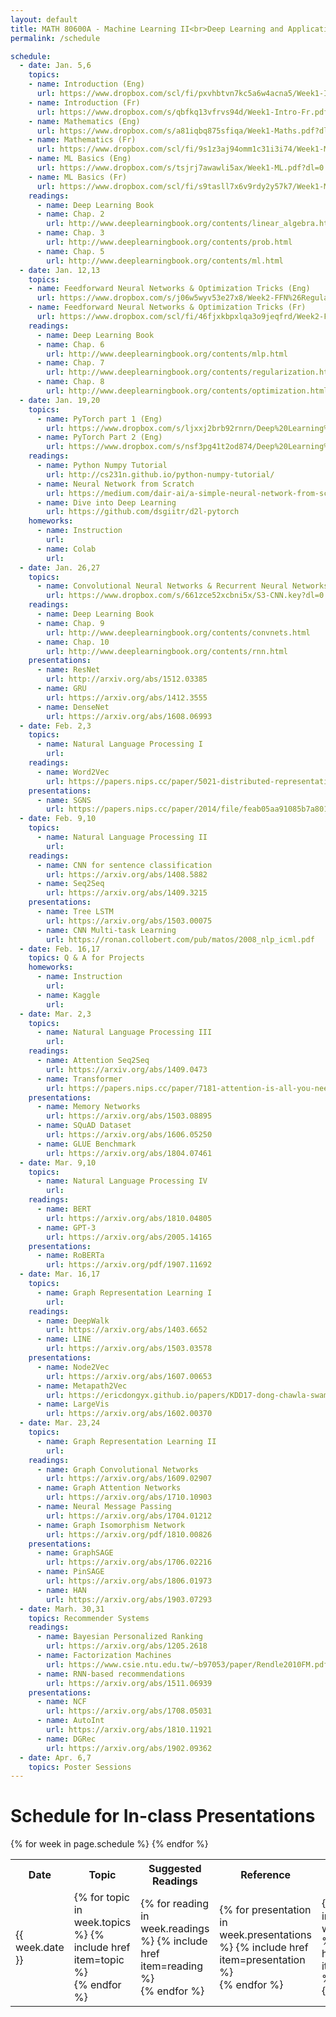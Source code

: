 ```yaml
---
layout: default
title: MATH 80600A - Machine Learning II<br>Deep Learning and Applications
permalink: /schedule

schedule:
  - date: Jan. 5,6
    topics:
    - name: Introduction (Eng)
      url: https://www.dropbox.com/scl/fi/pxvhbtvn7kc5a6w4acna5/Week1-Intro.pptx?dl=0&rlkey=z99e8opm9si45a3irrwpo9lv4
    - name: Introduction (Fr)
      url: https://www.dropbox.com/s/qbfkq13vfrvs94d/Week1-Intro-Fr.pdf?dl=0
    - name: Mathematics (Eng)
      url: https://www.dropbox.com/s/a81iqbq875sfiqa/Week1-Maths.pdf?dl=0
    - name: Mathematics (Fr)
      url: https://www.dropbox.com/scl/fi/9s1z3aj94omm1c31i3i74/Week1-Maths-Fr.pptx?dl=0&rlkey=zmvys8noegv5he9x19p0t7ccd
    - name: ML Basics (Eng)
      url: https://www.dropbox.com/s/tsjrj7awawli5ax/Week1-ML.pdf?dl=0
    - name: ML Basics (Fr)
      url: https://www.dropbox.com/scl/fi/s9tasll7x6v9rdy2y57k7/Week1-ML-Fr.pptx?dl=0&rlkey=xk5xh1s0s83rrjkmoui3xnkpp
    readings:
      - name: Deep Learning Book
      - name: Chap. 2
        url: http://www.deeplearningbook.org/contents/linear_algebra.html
      - name: Chap. 3
        url: http://www.deeplearningbook.org/contents/prob.html
      - name: Chap. 5
        url: http://www.deeplearningbook.org/contents/ml.html
  - date: Jan. 12,13
    topics:
    - name: Feedforward Neural Networks & Optimization Tricks (Eng)
      url: https://www.dropbox.com/s/j06w5wyv53e27x8/Week2-FFN%26Regularization.pdf?dl=0
    - name: Feedforward Neural Networks & Optimization Tricks (Fr)
      url: https://www.dropbox.com/scl/fi/46fjxkbpxlqa3o9jeqfrd/Week2-FFN-Regularization-Fr.pptx?dl=0&rlkey=lne5bbk06f2tvhg8hgzq0dily
    readings:
      - name: Deep Learning Book
      - name: Chap. 6
        url: http://www.deeplearningbook.org/contents/mlp.html
      - name: Chap. 7
        url: http://www.deeplearningbook.org/contents/regularization.html
      - name: Chap. 8
        url: http://www.deeplearningbook.org/contents/optimization.html
  - date: Jan. 19,20
    topics:
      - name: PyTorch part 1 (Eng)
        url: https://www.dropbox.com/s/ljxxj2brb92rnrn/Deep%20Learning%20Frameworks%20part%201.pdf?dl=0
      - name: PyTorch Part 2 (Eng)
        url: https://www.dropbox.com/s/nsf3pg41t2od874/Deep%20Learning%20Frameworks%20part%202.pdf?dl=0
    readings:
      - name: Python Numpy Tutorial
        url: http://cs231n.github.io/python-numpy-tutorial/
      - name: Neural Network from Scratch
        url: https://medium.com/dair-ai/a-simple-neural-network-from-scratch-with-pytorch-and-google-colab-c7f3830618e0
      - name: Dive into Deep Learning
        url: https://github.com/dsgiitr/d2l-pytorch
    homeworks:
      - name: Instruction
        url:  
      - name: Colab
        url: 
  - date: Jan. 26,27
    topics:
      - name: Convolutional Neural Networks & Recurrent Neural Networks (Fr)
        url: https://www.dropbox.com/s/661zce52xcbni5x/S3-CNN.key?dl=0
    readings:
      - name: Deep Learning Book
      - name: Chap. 9
        url: http://www.deeplearningbook.org/contents/convnets.html
      - name: Chap. 10
        url: http://www.deeplearningbook.org/contents/rnn.html
    presentations:
      - name: ResNet
        url: http://arxiv.org/abs/1512.03385
      - name: GRU
        url: https://arxiv.org/abs/1412.3555
      - name: DenseNet
        url: https://arxiv.org/abs/1608.06993
  - date: Feb. 2,3
    topics:
      - name: Natural Language Processing I
        url: 
    readings:
      - name: Word2Vec
        url: https://papers.nips.cc/paper/5021-distributed-representations-of-words-and-phrases-and-their-compositionality.pdf
    presentations:
      - name: SGNS
        url: https://papers.nips.cc/paper/2014/file/feab05aa91085b7a8012516bc3533958-Paper.pdf
  - date: Feb. 9,10
    topics:
      - name: Natural Language Processing II
        url: 
    readings:
      - name: CNN for sentence classification
        url: https://arxiv.org/abs/1408.5882
      - name: Seq2Seq
        url: https://arxiv.org/abs/1409.3215
    presentations:
      - name: Tree LSTM
        url: https://arxiv.org/abs/1503.00075
      - name: CNN Multi-task Learning
        url: https://ronan.collobert.com/pub/matos/2008_nlp_icml.pdf
  - date: Feb. 16,17
    topics: Q & A for Projects
    homeworks:
      - name: Instruction
        url: 
      - name: Kaggle
        url: 
  - date: Mar. 2,3
    topics:
      - name: Natural Language Processing III
        url: 
    readings:
      - name: Attention Seq2Seq
        url: https://arxiv.org/abs/1409.0473
      - name: Transformer
        url: https://papers.nips.cc/paper/7181-attention-is-all-you-need.pdf
    presentations:
      - name: Memory Networks
        url: https://arxiv.org/abs/1503.08895
      - name: SQuAD Dataset
        url: https://arxiv.org/abs/1606.05250
      - name: GLUE Benchmark
        url: https://arxiv.org/abs/1804.07461
  - date: Mar. 9,10
    topics:
      - name: Natural Language Processing IV
        url: 
    readings:
      - name: BERT
        url: https://arxiv.org/abs/1810.04805
      - name: GPT-3
        url: https://arxiv.org/abs/2005.14165
    presentations:
      - name: RoBERTa
        url: https://arxiv.org/pdf/1907.11692
  - date: Mar. 16,17
    topics:
      - name: Graph Representation Learning I
        url:
    readings:
      - name: DeepWalk
        url: https://arxiv.org/abs/1403.6652
      - name: LINE
        url: https://arxiv.org/abs/1503.03578
    presentations:
      - name: Node2Vec
        url: https://arxiv.org/abs/1607.00653
      - name: Metapath2Vec
        url: https://ericdongyx.github.io/papers/KDD17-dong-chawla-swami-metapath2vec.pdf
      - name: LargeVis
        url: https://arxiv.org/abs/1602.00370
  - date: Mar. 23,24
    topics:
      - name: Graph Representation Learning II
        url:
    readings:
      - name: Graph Convolutional Networks
        url: https://arxiv.org/abs/1609.02907
      - name: Graph Attention Networks
        url: https://arxiv.org/abs/1710.10903
      - name: Neural Message Passing
        url: https://arxiv.org/abs/1704.01212
      - name: Graph Isomorphism Network
        url: https://arxiv.org/pdf/1810.00826
    presentations:
      - name: GraphSAGE
        url: https://arxiv.org/abs/1706.02216
      - name: PinSAGE
        url: https://arxiv.org/abs/1806.01973
      - name: HAN
        url: https://arxiv.org/abs/1903.07293
  - date: Marh. 30,31
    topics: Recommender Systems
    readings:
      - name: Bayesian Personalized Ranking
        url: https://arxiv.org/abs/1205.2618
      - name: Factorization Machines
        url: https://www.csie.ntu.edu.tw/~b97053/paper/Rendle2010FM.pdf
      - name: RNN-based recommendations
        url: https://arxiv.org/abs/1511.06939
    presentations:
      - name: NCF
        url: https://arxiv.org/abs/1708.05031
      - name: AutoInt
        url: https://arxiv.org/abs/1810.11921
      - name: DGRec
        url: https://arxiv.org/abs/1902.09362
  - date: Apr. 6,7
    topics: Poster Sessions
---
```


# Schedule for In-class Presentations

<table>
<colgroup>
<col width="15%" />
<col width="30%" />
<col width="30%" />
<col width="20%" />
<col width="10%" />
</colgroup>
  <tr>
    <th>Date</th>
    <th>Topic</th>
    <th>Suggested Readings</th>
    <th>Reference</th>
    <th>Homework</th>
  </tr>
  {% for week in page.schedule %}
    <tr>
      <td>{{ week.date }}</td>
      <td>
      {% for topic in week.topics %}
        {% include href item=topic %}<br>
      {% endfor %}
      </td>
      <td>
      {% for reading in week.readings %}
        {% include href item=reading %}<br>
      {% endfor %}
      </td>
      <td>
      {% for presentation in week.presentations %}
        {% include href item=presentation %}<br>
      {% endfor %}
      </td>
      <td>
      {% for homework in week.homeworks %}
        {% include href item=homework %}<br>
      {% endfor %}
      </td>
    </tr>
  {% endfor %}
</table>
